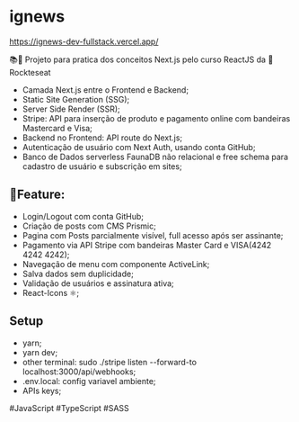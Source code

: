 # ignews
https://ignews-dev-fullstack.vercel.app/

📚🚧 Projeto para pratica dos conceitos Next.js pelo curso ReactJS da 🚀 Rockteseat

- Camada Next.js entre o Frontend e Backend;
- Static Site Generation (SSG);
- Server Side Render (SSR);
- Stripe: API para inserção de produto e pagamento online com bandeiras Mastercard e Visa;
- Backend no Frontend: API route do Next.js;
- Autenticação de usuário com Next Auth, usando conta GitHub;
- Banco de Dados serverless FaunaDB não relacional e free schema para cadastro de usuário e subscrição em sites;

## 📝Feature:
- Login/Logout com conta GitHub;
- Criação de posts com CMS Prismic;
- Pagina com Posts parcialmente visível, full acesso após ser assinante;
- Pagamento via API Stripe com bandeiras Master Card e VISA(4242 4242 4242);
- Navegação de menu com componente ActiveLink;
- Salva dados sem duplicidade;
- Validação de usuários e assinatura ativa;
- React-Icons ⚛;

## Setup
- yarn;
- yarn dev;
- other terminal: sudo ./stripe listen --forward-to localhost:3000/api/webhooks;
- .env.local: config variavel ambiente;
- APIs keys;

#JavaScript #TypeScript #SASS
